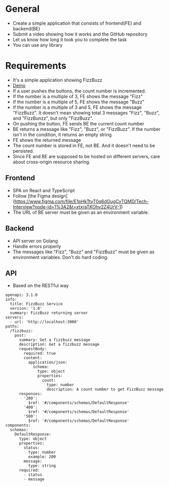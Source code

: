# General
- Create a simple application that consists of frontend(FE) and backend(BE)
- Submit a video showing how it works and the GitHub repository
- Let us know how long it took you to complete the task
- You can use any library

# Requirements
- It's a simple application showing FizzBuzz
- [Demo](https://www.figma.com/proto/E1pHkTtyT0q6dGugCyTQMD/Tech-Interview?node-id=1%3A2&scaling=min-zoom&page-id=0%3A1&starting-point-node-id=1%3A2)
- If a user pushes the buttons, the count number is incremented.
- If the number is a multiple of 3, FE shows the message "Fizz"
- If the number is a multiple of 5, FE shows the message "Buzz"
- If the number is a multiple of 3 and 5, FE shows the message "FizzBuzz". It doesn't mean showing total 3 messages "Fizz", "Buzz", and "FizzBunzz", but only "FizzBuzz".
- On pushing the button, FE sends BE the current count number
- BE returns a message like "Fizz", "Buzz", or "FizzBuzz". If the number isn't in the condition, it returns an empty string
- FE shows the returned message
- The count number is stored in FE, not BE. And it doesn't need to be persisted.
- Since FE and BE are supposed to be hosted on different servers, care about cross-origin resource sharing.

## Frontend
- SPA on React and TypeScript
- Follow [the Figma design] (https://www.figma.com/file/E1pHkTtyT0q6dGugCyTQMD/Tech-Interview?node-id=1%3A2&t=xtxraTKOhv2Z4UrV-1)
- The URL of BE server must be given as an environment variable.

## Backend
- API server on Golang
- Handle errors properly
- The messages like "Fizz", "Buzz" and "FizzBuzz" must be given as environment variables. Don't do hard coding.

## API
- Based on the RESTful way


```
openapi: 3.1.0
info:
  title: FizzBuzz Service
  version: '1.0'
  summary: FizzBuzz returning server
servers:
  - url: 'http://localhost:3000'
paths:
  /fizzbuzz:
    post:
      summary: Get a fizzbuzz message
      description: Get a fizzbuzz message
      requestBody:
        required: true
        content:
          application/json:
            schema:
              type: object
              properties:
                count:
                  type: number
                  description: A count number to get FizzBuzz message
      responses:
        '200':
          $ref: '#/components/schemas/DefaultResponse'
        '400':
          $ref: '#/components/schemas/DefaultResponse'
        '500':
          $ref: '#/components/schemas/DefaultResponse'
components:
  schemas:
    DefaultResponse:
      type: object
      properties:
        status:
          type: number
          example: 200
        message:
          type: string
      required:
        - status
        - message
```